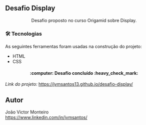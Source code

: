 ## Desafio Display

<p align="center">Desafio proposto no curso Origamid sobre Display.</p> 

### 🛠 Tecnologias

As seguintes ferramentas foram usadas na construção do projeto:

- HTML
- CSS

<h4 align="center"> 
  :computer: Desafio concluído :heavy_check_mark:
</h4>

<!--
![Página]()
-->

*Link do projeto:* https://jvmsantos13.github.io/desafio-display/

## Autor
João Victor Monteiro <br />
https://www.linkedin.com/in/jvmsantos/
